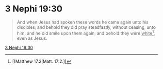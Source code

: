 # 3 Nephi 19:30

> And when Jesus had spoken these words he came again unto his disciples; and behold they did pray steadfastly, without ceasing, unto him; and he did smile upon them again; and behold they were <u>white</u>[^a], even as Jesus.

[3 Nephi 19:30](https://www.churchofjesuschrist.org/study/scriptures/bofm/3-ne/19?lang=eng&id=p30#p30)


[^a]: [[Matthew 17.2|Matt. 17:2.]]

